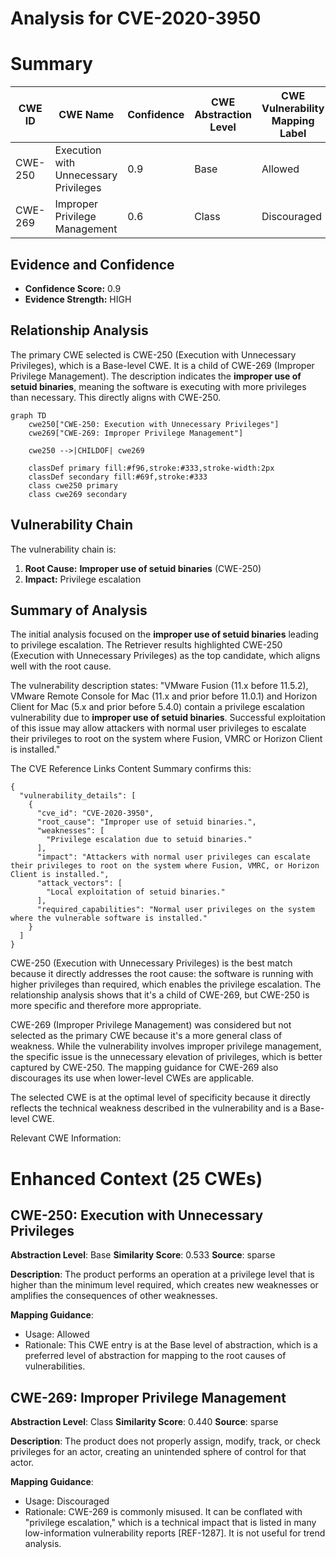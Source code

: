# Analysis for CVE-2020-3950

# Summary
| CWE ID | CWE Name | Confidence | CWE Abstraction Level | CWE Vulnerability Mapping Label | CWE-Vulnerability Mapping Notes |
|---|---|---|---|---|---|
| CWE-250 | Execution with Unnecessary Privileges | 0.9 | Base | Allowed | Primary CWE |
| CWE-269 | Improper Privilege Management | 0.6 | Class | Discouraged | Secondary Candidate |

## Evidence and Confidence

*   **Confidence Score:** 0.9
*   **Evidence Strength:** HIGH

## Relationship Analysis
The primary CWE selected is CWE-250 (Execution with Unnecessary Privileges), which is a Base-level CWE. It is a child of CWE-269 (Improper Privilege Management). The description indicates the **improper use of setuid binaries**, meaning the software is executing with more privileges than necessary. This directly aligns with CWE-250.

```mermaid
graph TD
    cwe250["CWE-250: Execution with Unnecessary Privileges"]
    cwe269["CWE-269: Improper Privilege Management"]
    
    cwe250 -->|CHILDOF| cwe269
    
    classDef primary fill:#f96,stroke:#333,stroke-width:2px
    classDef secondary fill:#69f,stroke:#333
    class cwe250 primary
    class cwe269 secondary
```

## Vulnerability Chain
The vulnerability chain is:
1.  **Root Cause:** **Improper use of setuid binaries** (CWE-250)
2.  **Impact:** Privilege escalation

## Summary of Analysis
The initial analysis focused on the **improper use of setuid binaries** leading to privilege escalation. The Retriever results highlighted CWE-250 (Execution with Unnecessary Privileges) as the top candidate, which aligns well with the root cause.

The vulnerability description states: "VMware Fusion (11.x before 11.5.2), VMware Remote Console for Mac (11.x and prior before 11.0.1) and Horizon Client for Mac (5.x and prior before 5.4.0) contain a privilege escalation vulnerability due to **improper use of setuid binaries**. Successful exploitation of this issue may allow attackers with normal user privileges to escalate their privileges to root on the system where Fusion, VMRC or Horizon Client is installed."

The CVE Reference Links Content Summary confirms this:
```
{
  "vulnerability_details": [
    {
      "cve_id": "CVE-2020-3950",
      "root_cause": "Improper use of setuid binaries.",
      "weaknesses": [
        "Privilege escalation due to setuid binaries."
      ],
      "impact": "Attackers with normal user privileges can escalate their privileges to root on the system where Fusion, VMRC, or Horizon Client is installed.",
      "attack_vectors": [
        "Local exploitation of setuid binaries."
      ],
      "required_capabilities": "Normal user privileges on the system where the vulnerable software is installed."
    }
  ]
}
```

CWE-250 (Execution with Unnecessary Privileges) is the best match because it directly addresses the root cause: the software is running with higher privileges than required, which enables the privilege escalation. The relationship analysis shows that it's a child of CWE-269, but CWE-250 is more specific and therefore more appropriate.

CWE-269 (Improper Privilege Management) was considered but not selected as the primary CWE because it's a more general class of weakness. While the vulnerability involves improper privilege management, the specific issue is the unnecessary elevation of privileges, which is better captured by CWE-250. The mapping guidance for CWE-269 also discourages its use when lower-level CWEs are applicable.

The selected CWE is at the optimal level of specificity because it directly reflects the technical weakness described in the vulnerability and is a Base-level CWE.

Relevant CWE Information:

# Enhanced Context (25 CWEs)

## CWE-250: Execution with Unnecessary Privileges
**Abstraction Level**: Base
**Similarity Score**: 0.533
**Source**: sparse

**Description**:
The product performs an operation at a privilege level that is higher than the minimum level required, which creates new weaknesses or amplifies the consequences of other weaknesses.

**Mapping Guidance**:
- Usage: Allowed
- Rationale: This CWE entry is at the Base level of abstraction, which is a preferred level of abstraction for mapping to the root causes of vulnerabilities.

## CWE-269: Improper Privilege Management
**Abstraction Level**: Class
**Similarity Score**: 0.440
**Source**: sparse

**Description**:
The product does not properly assign, modify, track, or check privileges for an actor, creating an unintended sphere of control for that actor.

**Mapping Guidance**:
- Usage: Discouraged
- Rationale: CWE-269 is commonly misused. It can be conflated with "privilege escalation," which is a technical impact that is listed in many low-information vulnerability reports [REF-1287]. It is not useful for trend analysis.